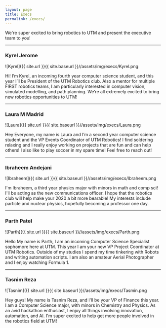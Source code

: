 ```yaml
---
layout: page
title: Execs
permalink: /execs/
---
```


<div align="left">
  <p>We're super excited to bring robotics to UTM and present the executive team to you!</p>
  <hr>
  <h3>Kyrel Jerome</h3>
  ![Kyrel]({{ site.url }}{{ site.baseurl }}//assets/img/execs/Kyrel.png
  <p> Hi! I’m Kyrel, an incoming fourth year computer science student, and this year I’ll be President of the UTM Robotics club. Also a mentor for multiple FIRST robotics teams, I am particularly interested in computer vision, simulated modelling, and path planning. We’re all extremely excited to bring new robotics opportunities to UTM!</p>
  
  <hr>
  <h3>Laura M Madrid</h3>
  ![Laura]({{ site.url }}{{ site.baseurl }}//assets/img/execs/Laura.png
  <p> Hey Everyone, my name is Laura and I’m a second year computer science student and the VP Events Coordinator of UTM Robotics! I find soldering relaxing and I really enjoy working on projects that are fun and can help others! I also like to play soccer in my spare time! Feel free to reach out! </p>

  <hr>
  <h3>Ibraheem Andejani</h3>
  ![Ibraheem]({{ site.url }}{{ site.baseurl }}//assets/img/execs/Ibraheem.png
  <p>I'm Ibraheem, a third year physics major with minors in math and comp sci! I'll be acting as the new communications officer. I hope that the robotics club will help make your 2020 a bit more bearable! My interests include particle and nuclear physics, hopefully becoming a professor one day.</p>
  <hr>

   <h3>Parth Patel</h3>
   ![Parth]({{ site.url }}{{ site.baseurl }}//assets/img/execs/Parth.png
   <p>Hello My name is Parth, I am an incoming Computer Science Specialist sophomore here at UTM. This year I am your new VP Project Coordinator at UTM Robotics. Outside of my studies I spend my time tinkering with Robots and writing automation scripts. I am also an amateur Aerial Photographer and I enjoy watching Formula 1.</p>
   <hr>

   <h3>Tasnim Reza</h3>
   ![Tasnim]({{ site.url }}{{ site.baseurl }}//assets/img/execs/Tasmin.png
   <p>Hey guys! My name is Tasnim Reza, and I'll be your VP of Finance this year. I am a Computer Science major, with minors in Chemistry and Physics. As an avid hackathon enthusiast, I enjoy all things involving innovation, automation, and AI. I'm super excited to help get more people involved in the robotics field at UTM!</p>
  
</div>
